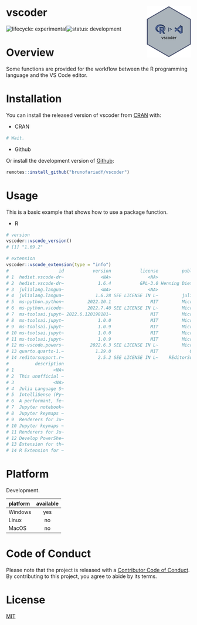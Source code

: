 # vscoder <img src="man/figure/vscoder.png" align="right" width="120" />
![lifecycle:
experimental](https://img.shields.io/badge/lifecycle-experimental-lightgrey)![status:
development](https://img.shields.io/badge/status-development-blue)

# Overview

Some functions are provided for the workflow between the R programming language and the VS Code editor.

# Installation

You can install the released version of vscoder from [CRAN](https://CRAN.R-project.org) with:

- CRAN
``` r
# Wait.
```

- Github

Or install the development version of [Github](https://github.com/):
``` r
remotes::install_github("brunofariadf/vscoder")
```

# Usage

This is a basic example that shows how to use a package function.

- R
```r
# version
vscoder::vscode_version()
# [1] "1.69.2"
```

```r
# extension
vscoder::vscode_extension(type = "info")
#                   id           version           license         publisher
# 1  hediet.vscode-dr~              <NA>              <NA>              <NA>
# 2  hediet.vscode-dr~             1.6.4           GPL-3.0 Henning Dieteric~
# 3  julialang.langua~              <NA>              <NA>              <NA>
# 4  julialang.langua~            1.6.28 SEE LICENSE IN L~         julialang
# 5  ms-python.python~         2022.10.1               MIT         Microsoft
# 6  ms-python.vscode~         2022.7.40 SEE LICENSE IN L~         Microsoft
# 7  ms-toolsai.jupyt~ 2022.6.120198181~               MIT         Microsoft
# 8  ms-toolsai.jupyt~             1.0.0               MIT         Microsoft
# 9  ms-toolsai.jupyt~             1.0.9               MIT         Microsoft
# 10 ms-toolsai.jupyt~             1.0.0               MIT         Microsoft
# 11 ms-toolsai.jupyt~             1.0.9               MIT         Microsoft
# 12 ms-vscode.powers~          2022.6.3 SEE LICENSE IN L~         Microsoft
# 13 quarto.quarto-1.~            1.29.0               MIT            Quarto
# 14 reditorsupport.r~             2.5.2 SEE LICENSE IN L~    REditorSupport
#          description
# 1               <NA>
# 2  This unofficial ~
# 3               <NA>
# 4  Julia Language S~
# 5  IntelliSense (Py~
# 6  A performant, fe~
# 7  Jupyter notebook~
# 8  Jupyter keymaps ~
# 9  Renderers for Ju~
# 10 Jupyter keymaps ~
# 11 Renderers for Ju~
# 12 Develop PowerShe~
# 13 Extension for th~
# 14 R Extension for ~
```

# Platform

Development.

<div align="center">

|platform | available |
|:--------|:---------:|
|Windows  |    yes    |
|Linux    |    no     |
|MacOS    |    no     |

</div>

# Code of Conduct

Please note that the project is released with a [Contributor
Code of
Conduct](https://contributor-covenant.org/version/2/0/CODE_OF_CONDUCT.html). By contributing to this project, you agree to abide by its terms.

# License

[MIT](https://github.com/brunofariadf/vscoder/blob/main/LICENSE.md)
